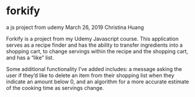 # forkify
a js project from udemy
March 26, 2019
Christina Huang

Forkify is a project from my Udemy Javascript course.
This application serves as a recipe finder and has the ability to transfer ingredients into a shopping cart, 
to change servings within the recipe and the shopping cart, and has a “like” list. 

Some additional functionality I’ve added includes: a message asking the user if they’d like to delete an item
from their shopping list when they indicate an amount below 0, 
and an algorithm for a more accurate estimate of the cooking time as servings change. 
